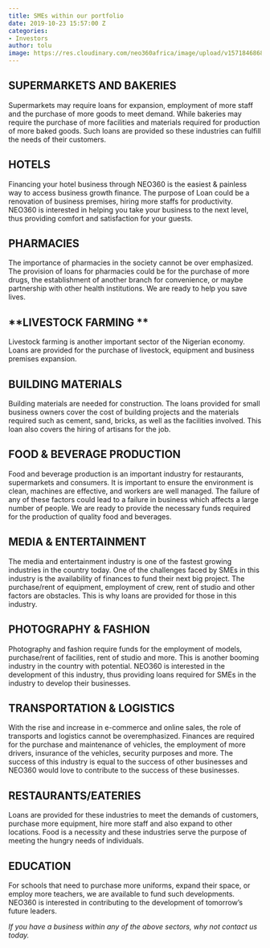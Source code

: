 ```yaml
---
title: SMEs within our portfolio
date: 2019-10-23 15:57:00 Z
categories:
- Investors
author: tolu
image: https://res.cloudinary.com/neo360africa/image/upload/v1571846868/NEO360%20BLOG/mr-autthaporn-pradidpong-EZt7OJagHyY-unsplash_oohypy.jpg
---
```


## **SUPERMARKETS AND BAKERIES**

Supermarkets may require loans for expansion, employment of more staff and the purchase of more goods to meet demand. While bakeries may require the purchase of more facilities and materials required for production of more baked goods. Such loans are provided so these industries can fulfill the needs of their customers.

## **HOTELS**

Financing your hotel business through NEO360 is the easiest & painless way to access business growth finance. The purpose of Loan could be a renovation of business premises, hiring more staffs for productivity. NEO360 is interested in helping you take your business to the next level, thus providing comfort and satisfaction for your guests.

## **PHARMACIES**

The importance of pharmacies in the society cannot be over emphasized. The provision of loans for pharmacies could be for the purchase of more drugs, the establishment of another branch for convenience, or maybe partnership with other health institutions. We are ready to help you save lives.

## **LIVESTOCK FARMING **

Livestock farming is another important sector of the Nigerian economy. Loans are provided for the purchase of livestock, equipment and business premises expansion. 

## **BUILDING MATERIALS**

Building materials are needed for construction. The loans provided for small business owners cover the cost of building projects and the materials required such as cement, sand, bricks, as well as the facilities involved. This loan also covers the hiring of artisans for the job.

## **FOOD & BEVERAGE PRODUCTION**

Food and beverage production is an important industry for restaurants, supermarkets and consumers. It is important to ensure the environment is clean, machines are effective, and workers are well managed. The failure of any of these factors could lead to a failure in business which affects a large number of people. We are ready to provide the necessary funds required for the production of quality food and beverages.

## **MEDIA & ENTERTAINMENT**

The media and entertainment industry is one of the fastest growing industries in the country today. One of the challenges faced by SMEs in this industry is the availability of finances to fund their next big project. The purchase/rent of equipment, employment of crew, rent of studio and other factors are obstacles. This is why loans are provided for those in this industry.

## **PHOTOGRAPHY & FASHION**

Photography and fashion require funds for the employment of models, purchase/rent of facilities, rent of studio and more. This is another booming industry in the country with potential. NEO360 is interested in the development of this industry, thus providing loans required for SMEs in the industry to develop their businesses.

## **TRANSPORTATION & LOGISTICS**

With the rise and increase in e-commerce and online sales, the role of transports and logistics cannot be overemphasized. Finances are required for the purchase and maintenance of vehicles, the employment of more drivers, insurance of the vehicles, security purposes and more. The success of this industry is equal to the success of other businesses and NEO360 would love to contribute to the success of these businesses.

## **RESTAURANTS/EATERIES**

Loans are provided for these industries to meet the demands of customers, purchase more equipment, hire more staff and also expand to other locations. Food is a necessity and these industries serve the purpose of meeting the hungry needs of individuals.

## **EDUCATION**

For schools that need to purchase more uniforms, expand their space, or employ more teachers, we are available to fund such developments. NEO360 is interested in contributing to the development of tomorrow’s future leaders. <br/>


*If you have a business within any of the above sectors, why not contact us today.*

